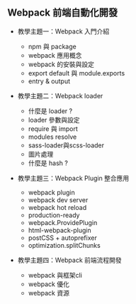 ## Webpack 前端自動化開發

- 教學主題一：Webpack 入門介紹
    - npm 與 package
    - webpack 應用概念
    - webpack 的安裝與設定
    - export default 與 module.exports
    - entry & output

- 教學主題二：Webpack loader
    - 什麼是 loader ?
    - loader 參數與設定
    - require 與 import
    - modules resolve
    - sass-loader與scss-loader
    - 圖片處理
    - 什麼是 hash ?

- 教學主題三：Webpack Plugin 整合應用
    - webpack plugin
    - webpack dev server
    - webpack hot reload
    - production-ready
    - webpack.ProvidePlugin
    - html-webpack-plugin
    - postCSS + autoprefixer
    - optimization.splitChunks

- 教學主題四：Webpack 前端流程開發
    - webpack 與框架cli
    - webpack 優化
    - webpack 資源